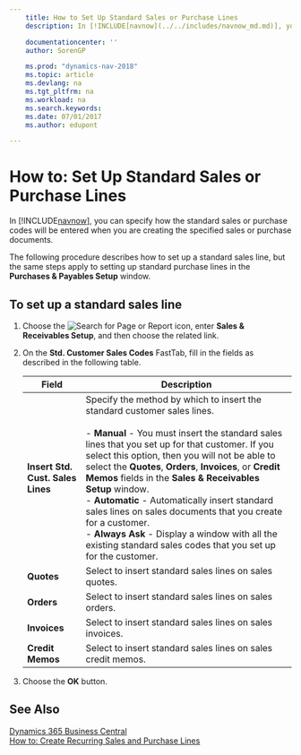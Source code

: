```yaml
---
    title: How to Set Up Standard Sales or Purchase Lines
    description: In [!INCLUDE[navnow](../../includes/navnow_md.md)], you can specify how the standard sales or purchase codes will be entered when you are creating the specified sales or purchase documents.

    documentationcenter: ''
    author: SorenGP

    ms.prod: "dynamics-nav-2018"
    ms.topic: article
    ms.devlang: na
    ms.tgt_pltfrm: na
    ms.workload: na
    ms.search.keywords:
    ms.date: 07/01/2017
    ms.author: edupont

---
```

# How to: Set Up Standard Sales or Purchase Lines
In [!INCLUDE[navnow](../../includes/navnow_md.md)], you can specify how the standard sales or purchase codes will be entered when you are creating the specified sales or purchase documents.  

The following procedure describes how to set up a standard sales line, but the same steps apply to setting up standard purchase lines in the **Purchases & Payables Setup** window.  

## To set up a standard sales line  

1.  Choose the ![Search for Page or Report](../../media/ui-search/search_small.png "Search for Page or Report icon") icon, enter **Sales & Receivables Setup**, and then choose the related link.  
2.  On the **Std. Customer Sales Codes** FastTab, fill in the fields as described in the following table.  

    |Field|Description|  
    |---------------------------------|---------------------------------------|  
    |**Insert Std. Cust. Sales Lines**|Specify the method by which to insert the standard customer sales lines.<br /><br /> -   **Manual** - You must insert the standard sales lines that you set up for that customer. If you select this option, then you will not be able to select the **Quotes**, **Orders**, **Invoices**, or **Credit Memos** fields in the **Sales & Receivables Setup** window.<br />-   **Automatic** - Automatically insert standard sales lines on sales documents that you create for a customer.<br />-   **Always Ask** - Display a window with all the existing standard sales codes that you set up for the customer.|  
    |**Quotes**|Select to insert standard sales lines on sales quotes.|  
    |**Orders**|Select to insert standard sales lines on sales orders.|  
    |**Invoices**|Select to insert standard sales lines on sales invoices.|  
    |**Credit Memos**|Select to insert standard sales lines on sales credit memos.|  

3.  Choose the **OK** button.  

## See Also
[Dynamics 365 Business Central](/dynamics365/business-central/)  
[How to: Create Recurring Sales and Purchase Lines](../../sales-how-work-standard-lines.md)
